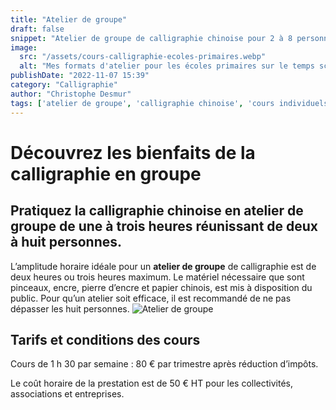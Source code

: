 ```yaml
---
title: "Atelier de groupe"
draft: false
snippet: "Atelier de groupe de calligraphie chinoise pour 2 à 8 personnes."
image:
  src: "/assets/cours-calligraphie-ecoles-primaires.webp"
  alt: "Mes formats d'atelier pour les écoles primaires sur le temps scolaire"
publishDate: "2022-11-07 15:39"
category: "Calligraphie"
author: "Christophe Desmur"
tags: ['atelier de groupe', 'calligraphie chinoise', 'cours individuels', 'pinceaux', 'encre', 'papier chinois', 'réduction d’impôts', 'collectivités', 'associations', 'entreprises']
---
```

# Découvrez les bienfaits de la calligraphie en groupe
## Pratiquez la calligraphie chinoise en **atelier de groupe** de une à trois heures réunissant de deux à huit personnes.
L’amplitude horaire idéale pour un **atelier de groupe** de calligraphie est de deux heures ou trois heures maximum. Le matériel nécessaire que sont pinceaux, encre, pierre d’encre et papier chinois, est mis à disposition du public. Pour qu’un atelier soit efficace, il est recommandé de ne pas dépasser les huit personnes.
![Atelier de groupe](/assets/atelier-de-groupe-calligraphie-lyon.webp)
## Tarifs et conditions des cours



Cours de 1 h 30 par semaine : 80 € par trimestre après réduction d’impôts.



Le coût horaire de la prestation est de 50 € HT pour les collectivités, associations et entreprises.
